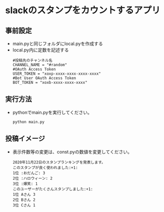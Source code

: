 # slackのスタンプをカウントするアプリ
## 事前設定
* main.pyと同じフォルダにlocal.pyを作成する
* local.py内に定数を記述する
	```
	#投稿先のチャンネル名
	CHANNEL_NAME = "#random"
	#OAuth Access Token
	USER_TOKEN = "xoxp-xxxx-xxxx-xxxx-xxxx"
	#Bot User OAuth Access Token
	BOT_TOKEN = "xoxb-xxxx-xxxx-xxxx"
	```
## 実行方法
* pythonでmain.pyを実行してください。
	```
	python main.py
	```
## 投稿イメージ
* 表示件数等の変更は、const.pyの数値を変更してください。
	```
	2020年11月22日のスタンプランキングを発表します。
	このスタンプが良く使われました:+1:
	1位 :おだんご: 3
	2位 :ハロウィーン: 2
	3位 :爆笑: 1
	このユーザーがたくさんスタンプしました:+1:
	1位 Aさん 3
	2位 Bさん 2
	3位 Cさん 1
	```
